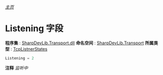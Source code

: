 ###### [主页](./Index.md "主页")
# Listening 字段
**程序集** : [SharpDevLib.Transport.dll](./SharpDevLib.Transport.assembly.md "SharpDevLib.Transport.dll")
**命名空间** : [SharpDevLib.Transport](./SharpDevLib.Transport.namespace.md "SharpDevLib.Transport")
**所属类型** : [TcpListnerStates](./SharpDevLib.Transport.TcpListnerStates.md "TcpListnerStates")
``` csharp
Listening = 2
```
**注释**
*监听中*

